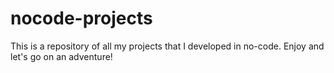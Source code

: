 # nocode-projects
This is a repository of all my projects that I developed in no-code. Enjoy and let's go on an adventure!
